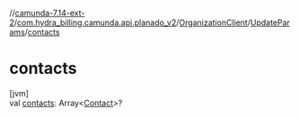 //[camunda-7.14-ext-2](../../../../index.md)/[com.hydra_billing.camunda.api.planado_v2](../../index.md)/[OrganizationClient](../index.md)/[UpdateParams](index.md)/[contacts](contacts.md)

# contacts

[jvm]\
val [contacts](contacts.md): Array<[Contact](../../../com.hydra_billing.camunda.api.planado_v2.common_types/-contact/index.md)>?
